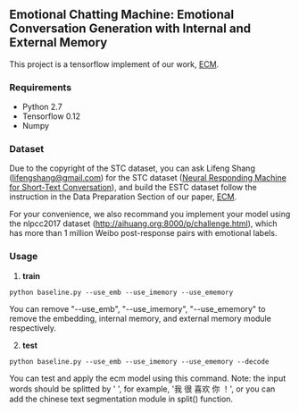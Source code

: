 ## Emotional Chatting Machine: Emotional Conversation Generation with Internal and External Memory

This project is a tensorflow implement of our work, [ECM](https://arxiv.org/abs/1704.01074).

### Requirements
 - Python 2.7
 - Tensorflow 0.12
 - Numpy
 
### Dataset

Due to the copyright of the STC dataset, you can ask Lifeng Shang (lifengshang@gmail.com) for the STC dataset ([Neural Responding Machine for Short-Text Conversation](https://arxiv.org/abs/1503.02364v2)), and build the ESTC dataset follow the instruction in the Data Preparation Section of our paper, [ECM](https://arxiv.org/abs/1704.01074).

For your convenience, we also recommand you implement your model using the nlpcc2017 dataset (http://aihuang.org:8000/p/challenge.html), which has more than 1 million Weibo post-response pairs with emotional labels.

### Usage
1. **train**
```Shell
python baseline.py --use_emb --use_imemory --use_ememory
```
You can remove "--use_emb", "--use_imemory", "--use_ememory" to remove the embedding, internal memory, and external memory module respectively.

2. **test**
```Shell
python baseline.py --use_emb --use_imemory --use_ememory --decode
```
You can test and apply the ecm model using this command. Note: the input words should be splitted by ' ', for example, '我 很 喜欢 你 ！', or you can add the chinese text segmentation module in split() function.

